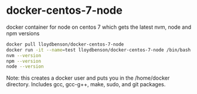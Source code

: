 # docker-centos-7-node
docker container for node on centos 7 which gets the latest nvm, node and npm versions

```sh
docker pull lloydbenson/docker-centos-7-node
docker run -it --name=test lloydbenson/docker-centos-7-node /bin/bash
nvm --version
npm --version
node --version
```

Note: this creates a docker user and puts you in the /home/docker directory.  Includes gcc, gcc-g++, make, sudo, and git packages.
